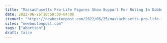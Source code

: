 ```yaml
---
title: "Massachusetts Pro-Life Figures Show Support For Ruling In Dobbs Abortion Case"
date: 2022-06-26T10:59:30-04:00
itemurl: "https://newbostonpost.com/2022/06/25/massachusetts-pro-life-figures-show-support-for-ruling-in-dobbs-abortion-case/"
sites: "newbostonpost.com"
tags: ["abortion"]
draft: false
---
```


